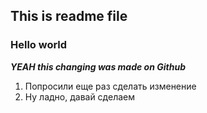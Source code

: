 ## This is readme file

### Hello world

***YEAH this changing was made on Github***

1. Попросили еще раз сделать изменение
2. Ну ладно, давай сделаем
